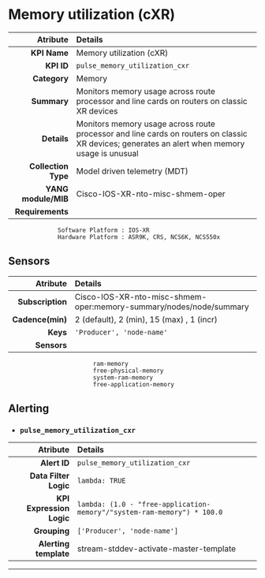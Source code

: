 
Memory utilization (cXR)
====
Atribute|Details
---:|:---
**KPI Name**    | Memory utilization (cXR)
**KPI ID**      | `pulse_memory_utilization_cxr`
**Category**    | Memory
**Summary**     | Monitors memory usage across route processor and line cards on routers on classic XR devices
**Details**     | Monitors memory usage across route processor and line cards on routers on classic XR devices; generates an alert when memory usage is unusual
**Collection Type** | Model driven telemetry (MDT)
**YANG module/MIB** | Cisco-IOS-XR-nto-misc-shmem-oper
**Requirements**    |
                  Software Platform : IOS-XR
                  Hardware Platform : ASR9K, CRS, NCS6K, NCS550x
Sensors
---
Atribute|Details
---:|:---
**Subscription** | Cisco-IOS-XR-nto-misc-shmem-oper:memory-summary/nodes/node/summary
**Cadence(min)** | 2 (default), 2 (min), 15 (max) , 1 (incr)
**Keys**         | `'Producer', 'node-name'`
**Sensors**      |
                            ram-memory
                            free-physical-memory
                            system-ram-memory
                            free-application-memory
     
Alerting
---

* ### `pulse_memory_utilization_cxr`
Atribute|Details
---:|:---
**Alert ID**             | ```pulse_memory_utilization_cxr```
**Data Filter Logic**    | ```lambda: TRUE```
**KPI Expression Logic** | ```lambda: (1.0 - "free-application-memory"/"system-ram-memory") * 100.0```
**Grouping**             | ```['Producer', 'node-name']```
**Alerting template**    | stream-stddev-activate-master-template
---


